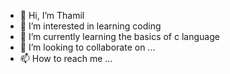 - 👋 Hi, I’m Thamil
- 👀 I’m interested in learning coding
- 🌱 I’m currently learning the basics of c language 
- 💞️ I’m looking to collaborate on ...
- 📫 How to reach me ...

<!---
Thamil2625/Thamil2625 is a ✨ special ✨ repository because its `README.md` (this file) appears on your GitHub profile.
You can click the Preview link to take a look at your changes.
--->
